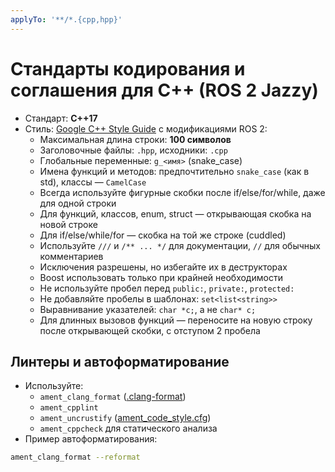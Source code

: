 ```yaml
---
applyTo: '**/*.{cpp,hpp}'
---
```

# Стандарты кодирования и соглашения для C++ (ROS 2 Jazzy)

- Стандарт: **C++17**
- Стиль: [Google C++ Style Guide](https://google.github.io/styleguide/cppguide.html) с модификациями ROS 2:
    - Максимальная длина строки: **100 символов**
    - Заголовочные файлы: `.hpp`, исходники: `.cpp`
    - Глобальные переменные: `g_<имя>` (snake_case)
    - Имена функций и методов: предпочтительно `snake_case` (как в std), классы — `CamelCase`
    - Всегда используйте фигурные скобки после if/else/for/while, даже для одной строки
    - Для функций, классов, enum, struct — открывающая скобка на новой строке
    - Для if/else/while/for — скобка на той же строке (cuddled)
    - Используйте `///` и `/** ... */` для документации, `//` для обычных комментариев
    - Исключения разрешены, но избегайте их в деструкторах
    - Boost использовать только при крайней необходимости
    - Не используйте пробел перед `public:`, `private:`, `protected:`
    - Не добавляйте пробелы в шаблонах: `set<list<string>>`
    - Выравнивание указателей: `char *c;`, а не `char* c;`
    - Для длинных вызовов функций — переносите на новую строку после открывающей скобки, с отступом 2 пробела

## Линтеры и автоформатирование
- Используйте:
    - `ament_clang_format` ([.clang-format](https://github.com/ament/ament_lint/blob/jazzy/ament_clang_format/ament_clang_format/configuration/.clang-format))
    - `ament_cpplint`
    - `ament_uncrustify` ([ament_code_style.cfg](https://github.com/ament/ament_lint/blob/jazzy/ament_uncrustify/ament_uncrustify/configuration/ament_code_style.cfg))
    - `ament_cppcheck` для статического анализа
- Пример автоформатирования:

```bash
ament_clang_format --reformat
```
